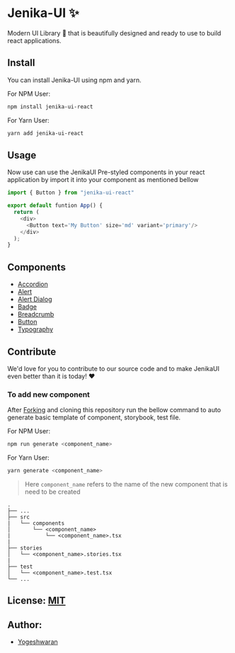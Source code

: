 # Jenika-UI :sparkles:

Modern UI Library :gem: that is beautifully designed and ready to use to build react applications.

## Install

You can install Jenika-UI using npm and yarn.

For NPM User:

```bash
npm install jenika-ui-react
```

For Yarn User:

```bash
yarn add jenika-ui-react
```

## Usage

Now use can use the JenikaUI Pre-styled components in your react application by import it into your component as mentioned bellow

```javascript
import { Button } from "jenika-ui-react"

export default funtion App() {
  return (
    <div>
      <Button text='My Button' size='md' variant='primary'/>
    </div>
  );
}
```

## Components

- [Accordion](https://yogesh7401.github.io/jenika-ui-react/?path=/story/components-accordion--default)
- [Alert](https://yogesh7401.github.io/jenika-ui-react/?path=/story/components-alert--default)
- [Alert Dialog](https://yogesh7401.github.io/jenika-ui-react/?path=/story/components-alert-dialog--default)
- [Badge](https://yogesh7401.github.io/jenika-ui-react/?path=/story/components-badge--default)
- [Breadcrumb](https://yogesh7401.github.io/jenika-ui-react/?path=/story/components-breadcrumb--default)
- [Button](https://yogesh7401.github.io/jenika-ui-react/?path=/story/components-button--default)
- [Typography](https://yogesh7401.github.io/jenika-ui-react/?path=/story/components-typography--default)

## Contribute

We'd love for you to contribute to our source code and to make JenikaUI even better than it is today! :heart:

### To add new component

After [Forking](https://github.com/yogesh7401/jenika-ui-react/fork) and cloning this repository run the bellow command to auto generate basic template of component, storybook, test file.

For NPM User:

```bash
npm run generate <component_name>
```

For Yarn User:

```bash
yarn generate <component_name>
```

> Here <code>component_name</code> refers to the name of the new component that is need to be created

    .
    ├── ...
    ├── src
    |   └── components
    │       └── <component_name>
    |           └── <component_name>.tsx
    |
    ├── stories
    │   └── <component_name>.stories.tsx
    |
    ├── test
    │   └── <component_name>.test.tsx
    └── ...

## License: [MIT](./LICENSE)

## Author:

- [Yogeshwaran](https://yogesh7401.netlify.app/)
